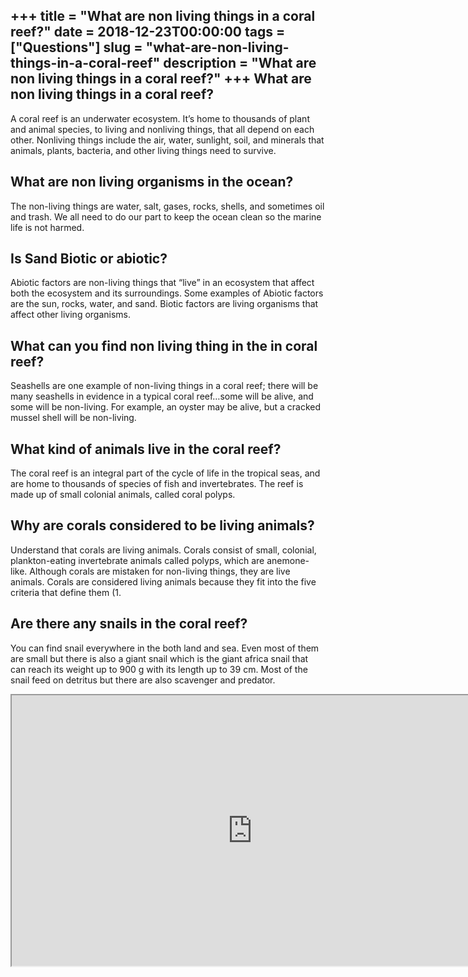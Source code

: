 +++
title = "What are non living things in a coral reef?"
date = 2018-12-23T00:00:00
tags = ["Questions"]
slug = "what-are-non-living-things-in-a-coral-reef"
description = "What are non living things in a coral reef?"
+++
What are non living things in a coral reef?
-------------------------------------------

A coral reef is an underwater ecosystem. It’s home to thousands of plant and animal species, to living and nonliving things, that all depend on each other. Nonliving things include the air, water, sunlight, soil, and minerals that animals, plants, bacteria, and other living things need to survive.

What are non living organisms in the ocean?
-------------------------------------------

The non-living things are water, salt, gases, rocks, shells, and sometimes oil and trash. We all need to do our part to keep the ocean clean so the marine life is not harmed.

Is Sand Biotic or abiotic?
--------------------------

Abiotic factors are non-living things that “live” in an ecosystem that affect both the ecosystem and its surroundings. Some examples of Abiotic factors are the sun, rocks, water, and sand. Biotic factors are living organisms that affect other living organisms.

What can you find non living thing in the in coral reef?
--------------------------------------------------------

Seashells are one example of non-living things in a coral reef; there will be many seashells in evidence in a typical coral reef…some will be alive, and some will be non-living. For example, an oyster may be alive, but a cracked mussel shell will be non-living.

What kind of animals live in the coral reef?
--------------------------------------------

The coral reef is an integral part of the cycle of life in the tropical seas, and are home to thousands of species of fish and invertebrates. The reef is made up of small colonial animals, called coral polyps.

Why are corals considered to be living animals?
-----------------------------------------------

Understand that corals are living animals. Corals consist of small, colonial, plankton-eating invertebrate animals called polyps, which are anemone-like. Although corals are mistaken for non-living things, they are live animals. Corals are considered living animals because they fit into the five criteria that define them (1.

Are there any snails in the coral reef?
---------------------------------------

You can find snail everywhere in the both land and sea. Even most of them are small but there is also a giant snail which is the giant africa snail that can reach its weight up to 900 g with its length up to 39 cm. Most of the snail feed on detritus but there are also scavenger and predator.

<iframe allow="accelerometer; autoplay; clipboard-write; encrypted-media; gyroscope; picture-in-picture" allowfullscreen="" class="__youtube_prefs__  epyt-is-override  no-lazyload" data-no-lazy="1" data-origheight="433" data-origwidth="770" data-skipgform_ajax_framebjll="" height="433" id="_ytid_18724" loading="lazy" src="https://www.youtube.com/embed/J2BKd5e15Jc?enablejsapi=1&autoplay=0&cc_load_policy=0&cc_lang_pref=&iv_load_policy=1&loop=0&modestbranding=0&rel=1&fs=1&playsinline=0&autohide=2&theme=dark&color=red&controls=1&" title="YouTube player" width="770"></iframe>